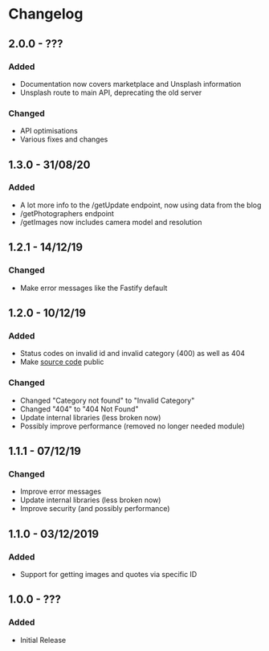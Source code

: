 # Changelog

## 2.0.0 - ???
### Added
* Documentation now covers marketplace and Unsplash information
* Unsplash route to main API, deprecating the old server

### Changed
* API optimisations
* Various fixes and changes

## 1.3.0 - 31/08/20
### Added
* A lot more info to the /getUpdate endpoint, now using data from the blog
* /getPhotographers endpoint
* /getImages now includes camera model and resolution

## 1.2.1 - 14/12/19
### Changed
* Make error messages like the Fastify default

## 1.2.0 - 10/12/19
### Added
* Status codes on invalid id and invalid category (400) as well as 404
* Make [source code](https://github.com/mue/api) public

### Changed
* Changed "Category not found" to "Invalid Category"
* Changed "404" to "404 Not Found"
* Update internal libraries (less broken now)
* Possibly improve performance (removed no longer needed module)

## 1.1.1 - 07/12/19
### Changed
* Improve error messages
* Update internal libraries (less broken now)
* Improve security (and possibly performance)

## 1.1.0 - 03/12/2019
### Added
* Support for getting images and quotes via specific ID

## 1.0.0 - ???
### Added
* Initial Release